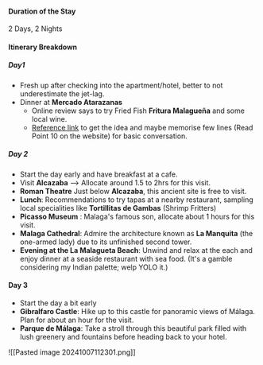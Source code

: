 #### Duration of the Stay
2 Days, 2 Nights

#### Itinerary Breakdown
##### Day1 
- Fresh up after checking into the apartment/hotel, better to not underestimate the jet-lag.
- Dinner at **Mercado Atarazanas** 
	- Online review says to try Fried Fish **Fritura Malagueña** and some local wine.
	- [Reference link](https://www.spainfoodsherpas.com/the-ultimate-guide-to-malaga-atarazanas-food-market/?srsltid=AfmBOooYFkSIPEotfR8__N8HOrf5XpI6haXFF0U0wrLkmjLh4raunZox) to get the idea and maybe memorise few lines (Read Point 10 on the website) for basic conversation.
##### Day 2
- Start the day early and have breakfast at a cafe.
- Visit **Alcazaba** --> Allocate around 1.5 to 2hrs for this visit.
- **Roman Theatre** Just below **Alcazaba**, this ancient site is free to visit.
- **Lunch**: Recommendations to try tapas at a nearby restaurant, sampling local specialities like **Tortillitas de Gambas** (Shrimp Fritters)
- **Picasso Museum** :  Malaga's famous son, allocate about 1 hours for this visit.
- **Malaga Cathedral**: Admire the architecture known as **La Manquita** (the one-armed lady) due to its unfinished second tower.
- **Evening at the La Malagueta Beach**: Unwind and relax at the each and enjoy dinner at a seaside restaurant with sea food. (It's a gamble considering my Indian palette; welp YOLO it.)
#### Day 3
- Start the day a bit early 
- **Gibralfaro Castle**: Hike up to this castle for panoramic views of Málaga. Plan for about an hour for the visit.
- **Parque de Málaga**: Take a stroll through this beautiful park filled with lush greenery and fountains before heading back to your hotel.

![[Pasted image 20241007112301.png]]